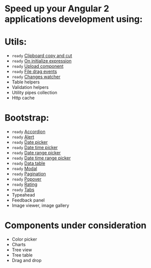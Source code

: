 # Speed up your Angular 2 applications development using:

# Utils:
* `ready` [Clipboard copy and cut](/utils/copy-and-cut)
* `ready` [On initialize expression](/utils/on-init)
* `ready` [Upload component](/utils/upload)
* `ready` [File drag events](/utils/file-drag-events)
* `ready` [Changes watcher](/utils/watcher)
* Table helpers
* Validation helpers
* Utility pipes collection
* Http cache

# Bootstrap:
* `ready` [Accordion](/bootstrap/accordion)
* `ready` [Alert](/bootstrap/alert)
* `ready` [Date picker](/bootstrap/date-picker)
* `ready` [Date time picker](/bootstrap/date-time-picker)
* `ready` [Date range picker](/bootstrap/date-range-picker)
* `ready` [Date time range picker](/bootstrap/date-time-range-picker)
* `ready` [Data table](/bootstrap/data-table)
* `ready` [Modal](/bootstrap/modal)
* `ready` [Pagination](/bootstrap/pagination)
* `ready` [Popover](/bootstrap/popover)
* `ready` [Rating](/bootstrap/rating)
* `ready` [Tabs](/bootstrap/tabs)
* Typeahead
* Feedback panel
* Image viewer, image gallery

# Components under consideration

* Color picker
* Charts
* Tree view
* Tree table
* Drag and drop
